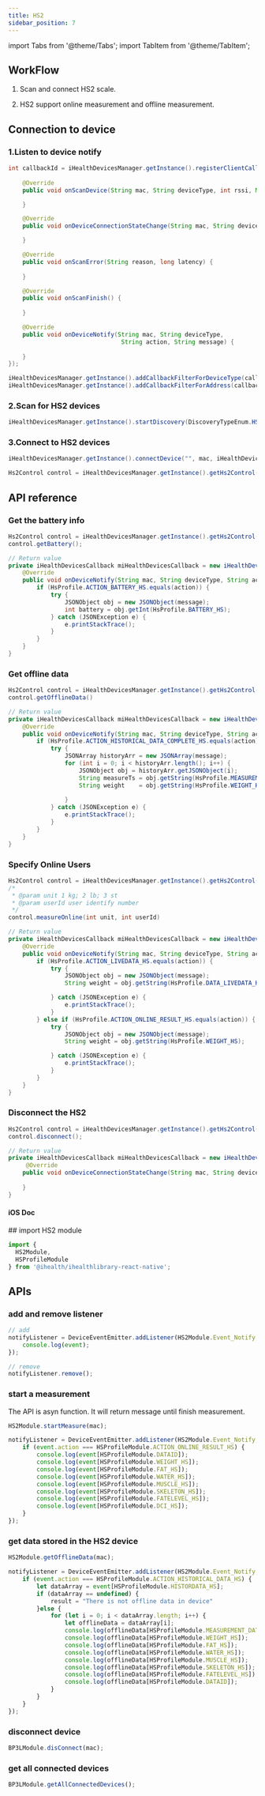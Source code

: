 ```yaml
---
title: HS2
sidebar_position: 7
---
```


import Tabs from '@theme/Tabs';
import TabItem from '@theme/TabItem';

<Tabs>
  <TabItem value="android" label="Android" default>

## WorkFlow

1. Scan and connect HS2 scale.

2. HS2 support online measurement and offline measurement.

## Connection to device

### 1.Listen to device notify

```java
int callbackId = iHealthDevicesManager.getInstance().registerClientCallback(new iHealthDevicesCallback() {
    
    @Override
    public void onScanDevice(String mac, String deviceType, int rssi, Map manufactorData) {

    }

    @Override
    public void onDeviceConnectionStateChange(String mac, String deviceType, int status, int errorID, Map manufactorData) {

    }

    @Override
    public void onScanError(String reason, long latency) {
        
    }

    @Override
    public void onScanFinish() {
       
    }

    @Override
    public void onDeviceNotify(String mac, String deviceType,
                                String action, String message) {
                                    
    }
});

iHealthDevicesManager.getInstance().addCallbackFilterForDeviceType(callbackId, iHealthDevicesManager.TYPE_HS2);
iHealthDevicesManager.getInstance().addCallbackFilterForAddress(callbackId, String... macs)
```

### 2.Scan for HS2 devices

```java
iHealthDevicesManager.getInstance().startDiscovery(DiscoveryTypeEnum.HS2);
```

### 3.Connect to HS2 devices

```java
iHealthDevicesManager.getInstance().connectDevice("", mac, iHealthDevicesManager.TYPE_HS2)

Hs2Control control = iHealthDevicesManager.getInstance().getHs2Control(mDeviceMac);
```

## API reference

### Get the battery info

```java
Hs2Control control = iHealthDevicesManager.getInstance().getHs2Control(mDeviceMac);
control.getBattery();
```

```java
// Return value
private iHealthDevicesCallback miHealthDevicesCallback = new iHealthDevicesCallback() {
    @Override
    public void onDeviceNotify(String mac, String deviceType, String action, String message) {
        if (HsProfile.ACTION_BATTERY_HS.equals(action)) {
            try {
                JSONObject obj = new JSONObject(message);
                int battery = obj.getInt(HsProfile.BATTERY_HS);
            } catch (JSONException e) {
                e.printStackTrace();
            }
        }
    } 
}
```

### Get offline data

```java
Hs2Control control = iHealthDevicesManager.getInstance().getHs2Control(mDeviceMac);
control.getOfflineData() 
```

```java
// Return value
private iHealthDevicesCallback miHealthDevicesCallback = new iHealthDevicesCallback() {
    @Override
    public void onDeviceNotify(String mac, String deviceType, String action, String message) {
        if (HsProfile.ACTION_HISTORICAL_DATA_COMPLETE_HS.equals(action)) {
            try {
                JSONArray historyArr = new JSONArray(message);
                for (int i = 0; i < historyArr.length(); i++) {
                    JSONObject obj = historyArr.getJSONObject(i);
                    String measureTs = obj.getString(HsProfile.MEASUREMENT_DATE_HS);
                    String weight    = obj.getString(HsProfile.WEIGHT_HS);
                 
                }
            } catch (JSONException e) {
                e.printStackTrace();
            }
        }
    } 
}
```

### Specify Online Users

```java
Hs2Control control = iHealthDevicesManager.getInstance().getHs2Control(mDeviceMac);
/*
 * @param unit 1 kg; 2 lb; 3 st
 * @param userId user identify number
 */
control.measureOnline(int unit, int userId)
```

```java
// Return value
private iHealthDevicesCallback miHealthDevicesCallback = new iHealthDevicesCallback() {
    @Override
    public void onDeviceNotify(String mac, String deviceType, String action, String message) {
        if (HsProfile.ACTION_LIVEDATA_HS.equals(action)) {
            try {
                JSONObject obj = new JSONObject(message);
                String weight = obj.getString(HsProfile.DATA_LIVEDATA_HSWEIGHT);

            } catch (JSONException e) {
                e.printStackTrace();
            }
        } else if (HsProfile.ACTION_ONLINE_RESULT_HS.equals(action)) {
            try {
                JSONObject obj = new JSONObject(message);
                String weight = obj.getString(HsProfile.WEIGHT_HS);

            } catch (JSONException e) {
                e.printStackTrace();
            }
        } 
    }
}
```

### Disconnect the HS2

```java
Hs2Control control = iHealthDevicesManager.getInstance().getHs2Control(mDeviceMac);
control.disconnect();
```

```java
// Return value
private iHealthDevicesCallback miHealthDevicesCallback = new iHealthDevicesCallback() {
     @Override
    public void onDeviceConnectionStateChange(String mac, String deviceType, int status, int errorID, Map manufactorData) { 
        
    }
}
```

  </TabItem>
  
  <TabItem value="ios" label="iOS">

#### iOS Doc

  </TabItem>
  
  <TabItem value="reactnative" label="React Native">
## import HS2 module

```js
import {
  HS2Module,
  HSProfileModule
} from '@ihealth/ihealthlibrary-react-native';
```

## APIs

### add and remove listener

```js
// add
notifyListener = DeviceEventEmitter.addListener(HS2Module.Event_Notify,  (event) => {
    console.log(event);
});

// remove
notifyListener.remove();
```

### start a measurement

The API is asyn function. It will return message until finish measurement.

```js
HS2Module.startMeasure(mac);

notifyListener = DeviceEventEmitter.addListener(HS2Module.Event_Notify,  (event) => {
    if (event.action === HSProfileModule.ACTION_ONLINE_RESULT_HS) {
        console.log(event[HSProfileModule.DATAID]);
        console.log(event[HSProfileModule.WEIGHT_HS]);
        console.log(event[HSProfileModule.FAT_HS]);
        console.log(event[HSProfileModule.WATER_HS]);
        console.log(event[HSProfileModule.MUSCLE_HS]);
        console.log(event[HSProfileModule.SKELETON_HS]);
        console.log(event[HSProfileModule.FATELEVEL_HS]);
        console.log(event[HSProfileModule.DCI_HS]);
    }
});
```

### get data stored in the HS2 device

```js
HS2Module.getOfflineData(mac);

notifyListener = DeviceEventEmitter.addListener(HS2Module.Event_Notify,  (event) => {
    if (event.action === HSProfileModule.ACTION_HISTORICAL_DATA_HS) {
        let dataArray = event[HSProfileModule.HISTORDATA_HS];
        if (dataArray == undefined) {
            result = "There is not offline data in device"
        }else {
            for (let i = 0; i < dataArray.length; i++) {
                let offlineData = dataArray[i];
                console.log(offlineData[HSProfileModule.MEASUREMENT_DATE_HS]);
                console.log(offlineData[HSProfileModule.WEIGHT_HS]);
                console.log(offlineData[HSProfileModule.FAT_HS]);
                console.log(offlineData[HSProfileModule.WATER_HS]);
                console.log(offlineData[HSProfileModule.MUSCLE_HS]);
                console.log(offlineData[HSProfileModule.SKELETON_HS]);
                console.log(offlineData[HSProfileModule.FATELEVEL_HS]);
                console.log(offlineData[HSProfileModule.DATAID]);
            }
        }
    }
});
```

### disconnect device

```js
BP3LModule.disConnect(mac);
```

### get all connected devices

```js
BP3LModule.getAllConnectedDevices();
```

  </TabItem>
</Tabs>